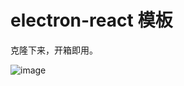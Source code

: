 # electron-react 模板

克隆下来，开箱即用。

![image](https://user-images.githubusercontent.com/11046969/168462721-ebc25be2-6d97-40a9-a115-f3403a167758.png)
